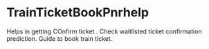 # TrainTicketBookPnrhelp
Helps in getting COnfirm ticket . Check waitlisted ticket confirmation prediction. Guide to book train ticket.

